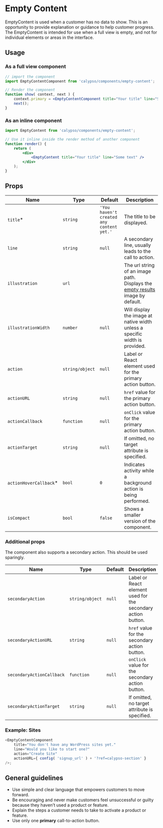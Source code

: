 # Empty Content

EmptyContent is used when a customer has no data to show. This is an opportunity to provide explanation or guidance to help customer progress. The EmptyContent is intended for use when a full view is empty, and not for individual elements or areas in the interface.

## Usage

### As a full view component

```jsx
// import the component
import EmptyContentComponent from 'calypso/components/empty-content';

// Render the component
function show( context, next ) {
	context.primary = <EmptyContentComponent title="Your title" line="Some text" />;
	next();
}
```

### As an inline component

```jsx
import EmptyContent from 'calypso/components/empty-content';

// Use it inline inside the render method of another component
function render() {
	return (
		<div>
			<EmptyContent title="Your title" line="Some text" />
		</div>
	);
}
```

## Props

| Name                    | Type            | Default                                  | Description                                                                                                                                   |
| ----------------------- | --------------- | ---------------------------------------- | --------------------------------------------------------------------------------------------------------------------------------------------- |
| `title`\*               | `string`        | `'You haven't created any content yet.'` | The title to be displayed.                                                                                                                    |
| `line`                  | `string`        | `null`                                   | A secondary line, usually leads to the call to action.                                                                                        |
| `illustration`          | `url`           |                                          | The url string of an image path. Displays the [empty results](/calypso/images/illustrations/illustration-empty-results.svg) image by default. |
| `illustrationWidth`     | `number`        | `null`                                   | Will display the image at native width unless a specific width is provided.                                                                   |
| `action`                | `string/object` | `null`                                   | Label or React element used for the primary action button.                                                                                    |
| `actionURL`             | `string`        | `null`                                   | `href` value for the primary action button.                                                                                                   |
| `actionCallback`        | `function`      | `null`                                   | `onClick` value for the primary action button.                                                                                                |
| `actionTarget`          | `string`        | `null`                                   | If omitted, no target attribute is specified.                                                                                                 |
| `actionHoverCallback`\* | `bool`          | `0`                                      | Indicates activity while a background action is being performed.                                                                              |
| `isCompact`             | `bool`          | `false`                                  | Shows a smaller version of the component.                                                                                                     |

### Additional props

The component also supports a secondary action. This should be used sparingly.

| Name                      | Type            | Default | Description                                                  |
| ------------------------- | --------------- | ------- | ------------------------------------------------------------ |
| `secondaryAction`         | `string/object` | `null`  | Label or React element used for the secondary action button. |
| `secondaryActionURL`      | `string`        | `null`  | `href` value for the secondary action button.                |
| `secondaryActionCallback` | `function`      | `null`  | `onClick` value for the secondary action button.             |
| `secondaryActionTarget`   | `string`        | `null`  | If omitted, no target attribute is specified.                |

### Example: Sites

```js
<EmptyContentComponent
	title="You don't have any WordPress sites yet."
	line="Would you like to start one?"
	action="Create Site"
	actionURL={ config( 'signup_url' ) + '?ref=calypso-section' }
/>;
```

## General guidelines

- Use simple and clear language that empowers customers to move forward.
- Be encouraging and never make customers feel unsuccessful or guilty because they haven’t used a product or feature.
- Explain the steps a customer needs to take to activate a product or feature.
- Use only one **primary** call-to-action button.

